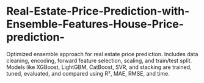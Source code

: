 # Real-Estate-Price-Prediction-with-Ensemble-Features-House-Price-prediction-
Optimized ensemble approach for real estate price prediction. Includes data cleaning, encoding, forward feature selection, scaling, and train/test split. Models like XGBoost, LightGBM, CatBoost, SVR, and stacking are trained, tuned, evaluated, and compared using R², MAE, RMSE, and time.
